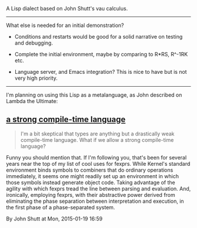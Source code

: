A Lisp dialect based on John Shutt's vau calculus.

---

What else is needed for an initial demonstration?

- Conditions and restarts would be good for a solid narrative on
  testing and debugging.
  
- Complete the initial environment, maybe by comparing to R*RS, R^-1RK
  etc.
  
- Language server, and Emacs integration? This is nice to have but is
  not very high priority.

---

I'm planning on using this Lisp as a metalanguage, as John described on Lambda
the Ultimate:

## [a strong compile-time language](http://lambda-the-ultimate.org/node/5104#comment-83850)

> I'm a bit skeptical that types are anything but a drastically weak
> compile-time language. What if we allow a strong compile-time language?

Funny you should mention that. If I'm following you, that's been for several
years near the top of my list of cool uses for fexprs. While Kernel's standard
environment binds symbols to combiners that do ordinary operations immediately,
it seems one might readily set up an environment in which those symbols instead
generate object code. Taking advantage of the agility with which fexprs tread
the line between parsing and evaluation. And, ironically, employing fexprs, with
their abstractive power derived from eliminating the phase separation between
interpretation and execution, in the first phase of a phase-separated system.

By John Shutt at Mon, 2015-01-19 16:59
